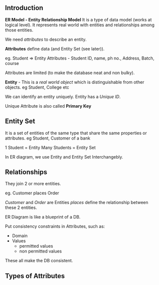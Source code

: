 ## Introduction
**ER Model - Entity Relationship Model** 
It is a type of data model (works at logical level). It represents real world with entities and relationships among those entities.

We need *attributes* to describe an entity.

**Attributes** define data (and Entity Set (see later)).

eg. Student => Entity
Attributes - Student ID, name, ph no., Address, Batch, course

Attributes are limited (to make the database neat and non bulky).

**Entity** - This is a *real world object* which is distinguishable from other objects.
eg Student, College etc

We can identify an entity uniquely.
Entity has a *Unique ID*.

Unique Attribute is also called **Primary Key**

## Entity Set
It is a set of entities of the same type that share the same properties or attributes.
eg Student, Customer of a bank

1 Student = Entity 
Many Students = Entity Set

In ER diagram, we use Entity and Entity Set Interchangebly.

## Relationships

They join 2 or more entities.

eg. Customer places Order

*Customer* and *Order* are Entities
*places* define the relationship between these 2 entities.

ER Diagram is like a blueprint of a DB.

Put consistency constraints in Attributes, such as:
- Domain
- Values
    - permitted values
    - non permitted values

These all make the DB consistent.

## Types of Attributes
 
